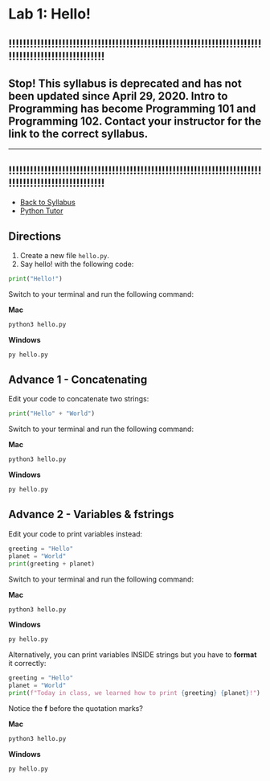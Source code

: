 # Lab 1: Hello!

## !!!!!!!!!!!!!!!!!!!!!!!!!!!!!!!!!!!!!!!!!!!!!!!!!!!!!!!!!!!!!!!!!!!!!!!!!!!!!!!!!!!!!!!!!!!!!!!!!!

## **Stop!**  This syllabus is **deprecated** and has not been updated since April 29, 2020. Intro to Programming has become Programming 101 and Programming 102. Contact your instructor for the link to the correct syllabus. 
***
## !!!!!!!!!!!!!!!!!!!!!!!!!!!!!!!!!!!!!!!!!!!!!!!!!!!!!!!!!!!!!!!!!!!!!!!!!!!!!!!!!!!!!!!!!!!!!!!!!!

- [Back to Syllabus](https://github.com/PdxCodeGuild/IntroToProgramming#top)
- [Python Tutor](http://pythontutor.com/visualize.html#mode=edit)

## Directions
1. Create a new file `hello.py`.
2. Say hello! with the following code:

```python
print("Hello!")
```
Switch to your terminal and run the following command:

**Mac**
```bash
python3 hello.py
```
**Windows**
```bash
py hello.py
```

## Advance 1 - Concatenating
Edit your code to concatenate two strings:

```python
print("Hello" + "World")
```
Switch to your terminal and run the following command:

**Mac**
```bash
python3 hello.py
```
**Windows**
```bash
py hello.py
```

## Advance 2 - Variables & fstrings
Edit your code to print variables instead:

```python
greeting = "Hello"
planet = "World"
print(greeting + planet)
```
Switch to your terminal and run the following command:

**Mac**
```bash
python3 hello.py
```
**Windows**
```bash
py hello.py
```

Alternatively, you can print variables INSIDE strings but you have to **format** it correctly:

```python
greeting = "Hello"
planet = "World"
print(f"Today in class, we learned how to print {greeting} {planet}!")
```
Notice the **f** before the quotation marks?

**Mac**
```bash
python3 hello.py
```
**Windows**
```bash
py hello.py
```
